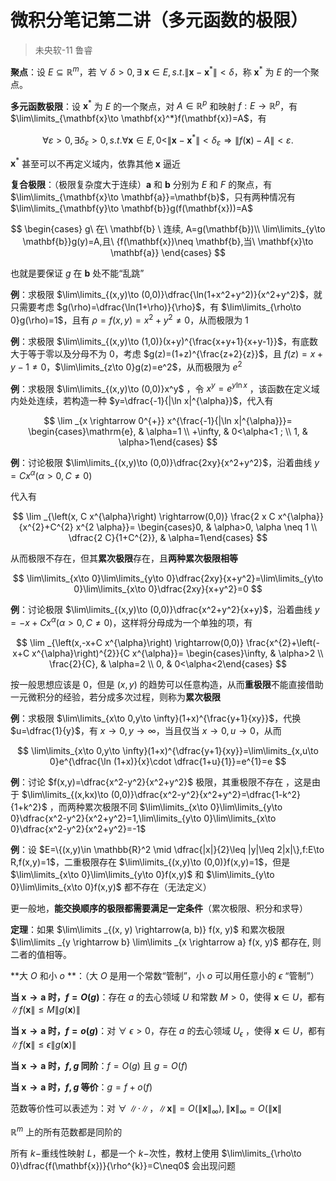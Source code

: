 # 微积分笔记第二讲（多元函数的极限）
> 未央软-11  鲁睿


**聚点**：设 $E\subseteq\mathbb{R}^{m}$，若 $\forall \ \delta > 0 ,\exists \ \mathbf{x}\in E,s.t.\|\mathbf{x}-\mathbf{x}^*\|<\delta$，称 $\mathbf{x}^*$ 为 $E$ 的一个聚点。

**多元函数极限**：设 $\mathbf{x}^*$ 为 $E$ 的一个聚点，对 $A\in \mathbb{R}^p$ 和映射 $f:E\to \mathbb{R}^p$，有 $\lim\limits_{\mathbf{x}\to \mathbf{x}^*}f(\mathbf{x})=A$，有

$$
\forall \varepsilon>0, \exists \delta_{\varepsilon}>0, s.t. \forall \mathbf{x} \in E, {0<}\left\|\mathbf{x}-\mathbf{x}^{*}\right\|<\delta_{\varepsilon} \Rightarrow\|f(\mathbf{x})-A\|<\varepsilon \text {. }
$$

$\mathbf{x}^*$ 甚至可以不再定义域内，依靠其他 $\mathbf{x}$ 逼近

**复合极限**：（极限复杂度大于连续）$\mathbf{a}$ 和 $\mathbf{b}$ 分别为 $E$ 和 $F$ 的聚点，有 $\lim\limits_{\mathbf{x}\to \mathbf{a}}=\mathbf{b}$，只有两种情况有 $\lim\limits_{\mathbf{y}\to \mathbf{b}}g(f(\mathbf{x}))=A$

$$
\begin{cases}
g\ 在\ \mathbf{b} \ 连续, A=g(\mathbf{b})\\
\lim\limits_{y\to \mathbf{b}}g(y)=A,且\ {f(\mathbf{x})\neq \mathbf{b},当\ \mathbf{x}\to \mathbf{a}}
\end{cases}
$$

也就是要保证 $g$ 在 $\mathbf{b}$ 处不能“乱跳”

**例**：求极限 $\lim\limits_{(x,y)\to (0,0)}\dfrac{\ln(1+x^2+y^2)}{x^2+y^2}$，就只需要考虑 $g(\rho)=\dfrac{\ln(1+\rho)}{\rho}$，有 $\lim\limits_{\rho\to 0}g(\rho)=1$，且有 $\rho=f(x,y)=x^2+y^2\neq0$，从而极限为 $1$

**例**：求极限 $\lim\limits_{(x,y)\to (1,0)}(x+y)^{\frac{x+y+1}{x+y-1}}$，有底数大于等于零以及分母不为 $0$，考虑 $g(z)=(1+z)^{\frac{z+2}{z}}$，且 $f(z)=x+y-1\neq0$，$\lim\limits_{z\to 0}g(z)=e^2$，从而极限为 $e^2$

**例**：求极限 $\lim\limits_{(x,y)\to (0,0)}x^y$ ，令 $x^{y}=e^{y\ln x}$ ，该函数在定义域内处处连续，若构造一种 $y=\dfrac{-1}{|\ln x|^{\alpha}}$，代入有

$$
\lim _{x \rightarrow 0^{+}} x^{\frac{-1}{|\ln x|^{\alpha}}}= \begin{cases}\mathrm{e}, & \alpha=1 \\ +\infty, & 0<\alpha<1 ; \\ 1, & \alpha>1\end{cases}
$$

**例**：讨论极限 $\lim\limits_{(x,y)\to (0,0)}\dfrac{2xy}{x^2+y^2}$，沿着曲线 $y=Cx^{\alpha}(\alpha>0,C\neq 0)$

代入有

$$
\lim _{\left(x, C x^{\alpha}\right) \rightarrow(0,0)} \frac{2 x C x^{\alpha}}{x^{2}+C^{2} x^{2 \alpha}}= \begin{cases}0, & \alpha>0, \alpha \neq 1 \\ \dfrac{2 C}{1+C^{2}}, & \alpha=1\end{cases}
$$

从而极限不存在，但其**累次极限**存在，且**两种累次极限相等**

$$
\lim\limits_{x\to 0}\lim\limits_{y\to 0}\dfrac{2xy}{x+y^2}=\lim\limits_{y\to 0}\lim\limits_{x\to 0}\dfrac{2xy}{x+y^2}=0
$$

**例**：讨论极限 $\lim\limits_{(x,y)\to (0,0)}\dfrac{x^2+y^2}{x+y}$，沿着曲线 $y=-x+Cx^{\alpha}(\alpha>0,C\neq 0)$，这样将分母成为一个单独的项，有

$$
\lim _{\left(x,-x+C x^{\alpha}\right) \rightarrow(0,0)} \frac{x^{2}+\left(-x+C x^{\alpha}\right)^{2}}{C x^{\alpha}}= \begin{cases}\infty, & \alpha>2 \\ \frac{2}{C}, & \alpha=2 \\ 0, & 0<\alpha<2\end{cases}
$$

按一般思想应该是 $0$，但是 $(x,y)$ 的趋势可以任意构造，从而**重极限**不能直接借助一元微积分的经验，若分成多次过程，则称为**累次极限**

**例**：求极限 $\lim\limits_{x\to 0,y\to \infty}(1+x)^{\frac{y+1}{xy}}$，代换 $u=\dfrac{1}{y}$，有 $x\to 0,y\to \infty$，当且仅当 $x\to 0,u\to 0$，从而

$$
\lim\limits_{x\to 0,y\to \infty}(1+x)^{\dfrac{y+1}{xy}}=\lim\limits_{x,u\to 0}e^{\dfrac{\ln (1+x)}{x}\cdot \dfrac{1+u}{1}}=e^{1}=e
$$

**例**：讨论 $f(x,y)=\dfrac{x^2-y^2}{x^2+y^2}$ 极限，其重极限不存在 ，这是由于 $\lim\limits_{(x,kx)\to (0,0)}\dfrac{x^2-y^2}{x^2+y^2}=\dfrac{1-k^2}{1+k^2}$ ，而两种累次极限不同 $\lim\limits_{x\to 0}\lim\limits_{y\to 0}\dfrac{x^2-y^2}{x^2+y^2}=1,\lim\limits_{y\to 0}\lim\limits_{x\to 0}\dfrac{x^2-y^2}{x^2+y^2}=-1$

**例**：设 $E=\{(x,y)\in \mathbb{R}^2 \mid \dfrac{|x|}{2}\leq |y|\leq 2|x|\},f:E\to R,f(x,y)=1$，二重极限存在 $\lim\limits_{(x,y)\to (0,0)}f(x,y)=1$，但是 $\lim\limits_{x\to 0}\lim\limits_{y\to 0}f(x,y)$ 和 $\lim\limits_{y\to 0}\lim\limits_{x\to 0}f(x,y)$ 都不存在（无法定义）

更一般地，**能交换顺序的极限都需要满足一定条件**（累次极限、积分和求导）

**定理**：如果 $\lim\limits _{(x, y) \rightarrow(a, b)} f(x, y)$ 和累次极限 $\lim\limits _{y \rightarrow b} \lim\limits _{x \rightarrow a} f(x, y)$ 都存在, 则二者的值相等。

**大 $O$ 和小 $o$ **：（大 $O$ 是用一个常数“管制”，小 $o$ 可以用任意小的 $\epsilon$ “管制”）

**当 $\mathbf{x}\to \mathbf{a}$ 时，$f=O(g)$**：存在 $a$ 的去心领域 $U$ 和常数 $M>0$，使得 $\mathbf{x}\in U$，都有 $\|f(\mathbf{x}\|\leq M\|g(\mathbf{x})\|$

**当 $\mathbf{x}\to \mathbf{a}$ 时，$f=o(g)$**：对 $\forall \ \epsilon >0$，存在 $a$ 的去心领域 $U_\epsilon$ ，使得 $\mathbf{x}\in U$，都有 $\|f(\mathbf{x}\|\leq \epsilon\|g(\mathbf{x})\|$

**当 $\mathbf{x}\to \mathbf{a}$ 时，$f,g$ 同阶**：$f=O(g)$ 且 $g=O(f)$

**当 $\mathbf{x}\to \mathbf{a}$ 时，$f,g$ 等价**：$g=f+o(f)$

范数等价性可以表述为：对 $\forall \ \|\cdot\|$，$\|\mathbf{x}\|=O(\|\mathbf{x}\|_{\infty}),\|\mathbf{x}\|_{\infty}=O(\|\mathbf{x}\|$

$\mathbb{R}^{m}$ 上的所有范数都是同阶的

所有 $k-$重线性映射 $L$，都是一个 $k-$次性，教材上使用 $\lim\limits_{\rho\to 0}\dfrac{f(\mathbf{x})}{\rho^{k}}=C\neq0$ 会出现问题 